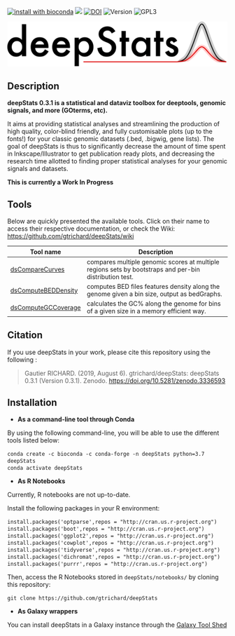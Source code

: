 [![install with bioconda](https://img.shields.io/badge/install%20with-bioconda-brightgreen.svg?style=flat)](http://bioconda.github.io/recipes/deepstats/README.html) ![](https://img.shields.io/badge/lifecycle-experimental-orange.svg) [![DOI](https://zenodo.org/badge/189997890.svg)](https://zenodo.org/badge/latestdoi/189997890) ![Version](https://anaconda.org/bioconda/deepstats/badges/version.svg) ![GPL3](
https://anaconda.org/bioconda/deepstats/badges/license.svg)

<img src="https://github.com/gtrichard/deepStats/blob/master/docs/images/deepStats_logo.png?raw=true" width="720px" class="center">

## Description

**deepStats 0.3.1 is a statistical and dataviz toolbox for deeptools, genomic signals, and more (GOterms, etc).**

It aims at providing statistical analyses and streamlining the production of high quality, color-blind friendly, and fully customisable plots (up to the fonts!) for your classic genomic datasets (.bed, .bigwig, gene lists). The goal of deepStats is thus to significantly decrease the amount of time spent in Inkscape/Illustrator to get publication ready plots, and decreasing the research time allotted to finding proper statistical analyses for your genomic signals and datasets.

**This is currently a Work In Progress**

## Tools

Below are quickly presented the available tools. Click on their name to access their respective documentation, or check the Wiki:
https://github.com/gtrichard/deepStats/wiki

| Tool name         | Description                                          |
| ----------------- | ---------------------------------------------------- |
| [dsCompareCurves] | compares multiple genomic scores at multiple regions sets by bootstraps and per-bin distribution test. |
| [dsComputeBEDDensity] | computes BED files features density along the genome given a bin size, output as bedGraphs. |
| [dsComputeGCCoverage] | calculates the GC% along the genome for bins of a given size in a memory efficient way. |

[dsCompareCurves]: https://github.com/gtrichard/deepStats/wiki/dsCompareCurves
[dsComputeBEDDensity]: https://github.com/gtrichard/deepStats/wiki/dsComputeBEDDensity
[dsComputeGCCoverage]: https://github.com/gtrichard/deepStats/wiki/dsComputeGCCoverage

## Citation

If you use deepStats in your work, please cite this repository using the following :

> Gautier RICHARD. (2019, August 6). gtrichard/deepStats: deepStats 0.3.1 (Version 0.3.1). Zenodo. https://doi.org/10.5281/zenodo.3336593

## Installation

- **As a command-line tool through Conda**

By using the following command-line, you will be able to use the different tools listed below:
```
conda create -c bioconda -c conda-forge -n deepStats python=3.7 deepStats
conda activate deepStats
```

- **As R Notebooks**

Currently, R notebooks are not up-to-date.

Install the following packages in your R environment:
```
install.packages('optparse',repos = "http://cran.us.r-project.org")
install.packages('boot',repos = "http://cran.us.r-project.org")
install.packages('ggplot2',repos = "http://cran.us.r-project.org")
install.packages('cowplot',repos = "http://cran.us.r-project.org")
install.packages('tidyverse',repos = "http://cran.us.r-project.org")
install.packages('dichromat',repos = "http://cran.us.r-project.org")
install.packages('purrr',repos = "http://cran.us.r-project.org")
```

Then, access the R Notebooks stored in `deepStats/notebooks/` by cloning this repository:
```
git clone https://github.com/gtrichard/deepStats
```

- **As Galaxy wrappers**

You can install deepStats in a Galaxy instance through the [Galaxy Tool Shed](https://toolshed.g2.bx.psu.edu/repository/manage_repository?sort=name&operation=view_or_manage_repository&f-free-text-search=deepstats&id=4125c47ee1118a75)



